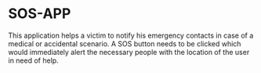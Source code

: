 # SOS-APP

This application helps a victim to notify his emergency contacts in case of a medical or accidental scenario. A SOS button needs to be clicked which would immediately alert the necessary people with the location of the user in need of help.

